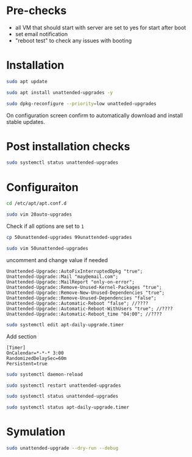 # Pre-checks
+ all VM that should start with server are set to yes for start after boot
+ set email notification
+ "reboot test" to check any issues with booting
# Installation
```bash
sudo apt update
```
```bash
sudo apt install unattended-upgrades -y
```
```bash
sudo dpkg-reconfigure --priority=low unatteded-upgrades
```
On configuration screen confirm to automatically download and install stable updates.

# Post installation checks
```bash
sudo systemctl status unattended-upgrades
```
# Configuraiton
```bash
cd /etc/apt/apt.conf.d
```
```bash
sudo vim 20auto-upgrades
```
Check if all options are set to `1`
```bash
cp 50unattended-upgrades 99unattended-upgrades
```
```bash
sudo vim 50unattended-upgrades
```
uncomment and change value if needed
```text
Unattended-Upgrade::AutoFixInterruptedDpkg "true";
Unattended-Upgrade::Mail "may@email.com";
Unattended-Upgrade::MailReport "only-on-error";
Unattended-Upgrade::Remove-Unused-Kernel-Packages "true";
Unattended-Upgrade::Remove-New-Unused-Dependencies "true";
Unattended-Upgrade::Remove-Unused-Dependencies "false"; 
Unattended-Upgrade::Automatic-Reboot "false"; //????
Unattended-Upgrade::Automatic-Reboot-WithUsers "true"; //????
Unattended-Upgrade::Automatic-Reboot_time "04:00"; //????
```
```bash
sudo systemctl edit apt-daily-upgrade.timer
```
Add section
```text
[Timer]
OnCalendar=*-*-* 3:00
RandomizedDelaySec=60m
Persistent=true
```
```bash
sudo systemctl daemon-reload
```
```bash
sudo systemctl restart unattended-upgrades
```
```bash
sudo systemctl status unattended-upgrades
```
```bash
sudo systemctl status apt-daily-upgrade.timer
```

# Symulation
```bash
sudo unattended-upgrade --dry-run --debug
```

